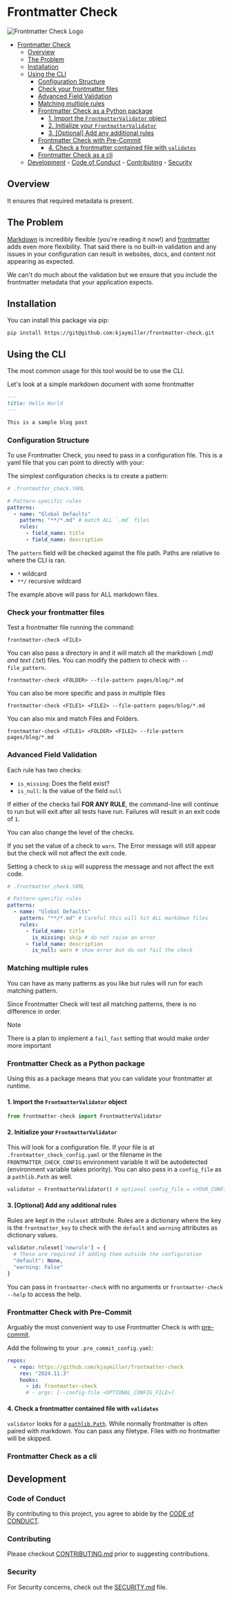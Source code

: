 # Frontmatter Check

![Frontmatter Check Logo](./assets/images/frontmatter-check-logo.jpeg)

<!--toc:start-->

- [Frontmatter Check](#frontmatter-check)
  - [Overview](#overview)
  - [The Problem](#the-problem)
  - [Installation](#installation)
  - [Using the CLI](#using-the-cli)
    - [Configuration Structure](#configuration-structure)
    - [Check your frontmatter files](#check-your-frontmatter-files)
    - [Advanced Field Validation](#advanced-field-validation)
    - [Matching multiple rules](#matching-multiple-rules)
    - [Frontmatter Check as a Python package](#frontmatter-check-as-a-python-package)
      - [1. Import the `FrontmatterValidator` object](#1-import-the-frontmattervalidator-object)
      - [2. Initialize your `FrontmatterValidator`](#2-initialize-your-frontmattervalidator)
      - [3. [Optional] Add any additional rules](#3-optional-add-any-additional-rules)
    - [Frontmatter Check with Pre-Commit](#frontmatter-check-with-pre-commit)
      - [4. Check a frontmatter contained file with `validates`](#4-check-a-frontmatter-contained-file-with-validates)
    - [Frontmatter Check as a cli](#frontmatter-check-as-a-cli)
  - [Development](#development) - [Code of Conduct](#code-of-conduct) - [Contributing](#contributing) - [Security](#security)
  <!--toc:end-->

## Overview

It ensures that required metadata is present.

## The Problem

[Markdown][markdown] is incredibly flexible (you're reading it now!) and [frontmatter][frontmatter] adds even more flexibility. That said there is no built-in validation and any issues in your configuration can result in websites, docs, and content not appearing as expected.

We can't do much about the validation but we ensure that you include the frontmatter metadata that your application expects.

## Installation

You can install this package via pip:

```shell
pip install https://git@github.com:kjaymiller/frontmatter-check.git
```

## Using the CLI

The most common usage for this tool would be to use the CLI.

Let's look at a simple markdown document with some frontmatter

```markdown
---
title: Hello World
---

This is a sample blog post
```

### Configuration Structure

To use Frontmatter Check, you need to pass in a configuration file. This is a yaml file that you can point to directly with your:

The simplest configuration checks is to create a pattern:

```yaml
# .frontmatter_check.YAML

# Pattern-specific rules
patterns:
  - name: "Global Defaults"
    pattern: "**/*.md" # match ALL `.md` files
    rules:
      - field_name: title
      - field_name: description
```

The `pattern` field will be checked against the file path. Paths are relative to where the CLI is ran.

- `*` wildcard
- `**/` recursive wildcard

The example above will pass for ALL markdown files.

### Check your frontmatter files

Test a frontmatter file running the command:

```shell
frontmatter-check <FILE>
```

You can also pass a directory in and it will match all the markdown (_.md) and text (_.txt) files. You can modify the pattern to check with `--file_pattern`.

```shell
frontmatter-check <FOLDER> --file-pattern pages/blog/*.md
```

You can also be more specific and pass in multiple files

```shell
frontmatter-check <FILE1> <FILE2> --file-pattern pages/blog/*.md
```

You can also mix and match Files and Folders.

```shell
frontmatter-check <FILE1> <FOLDER> <FILE2> --file-pattern pages/blog/*.md
```

### Advanced Field Validation

Each rule has two checks:

- `is_missing`: Does the field exist?
- `is_null`: Is the value of the field `null`

If either of the checks fail **FOR ANY RULE**, the command-line will continue to run but will exit after all tests have run. Failures will result in an exit code of `1`.

You can also change the level of the checks.

If you set the value of a check to `warn`. The Error message will still appear but the check will not affect the exit code.

Setting a check to `skip` will suppress the message and not affect the exit code.

```yaml
# .frontmatter_check.YAML

# Pattern-specific rules
patterns:
  - name: "Global Defaults"
    pattern: "**/*.md" # Careful this will hit ALL markdown files
    rules:
      - field_name: title
        is_missing: skip # do not raise an error
      - field_name: description
        is_null: warn # show error but do not fail the check
```

### Matching multiple rules

You can have as many patterns as you like but rules will run for each matching pattern.

Since Frontmatter Check will test all matching patterns, there is no difference in order.

> [!NOTE]
> There is a plan to implement a `fail_fast` setting that would make order more important

### Frontmatter Check as a Python package

Using this as a package means that you can validate your frontmatter at runtime.

#### 1. Import the `FrontmatterValidator` object

```python
from frontmatter-check import FrontmatterValidator
```

#### 2. Initialize your `FrontmatterValidator`

This will look for a configuration file. If your file is at `.frontmatter_check_config.yaml` or the filename in the `FRONTMATTER_CHECK_CONFIG` environment variable it will be autodetected (environment variable takes priority). You can also pass in a `config_file` as a `pathlib.Path` as well.

```Python
validator = FrontmatterValidator() # optional config_file = <YOUR_CONFIG.YAML>
```

#### 3. [Optional] Add any additional rules

Rules are kept in the `ruleset` attribute. Rules are a dictionary where the key is the `frontmatter_key` to check with the `default` and `warning` attributes as dictionary values.

```Python
validator.ruleset['newrule'] = {
  # These are required if adding them outside the configuration
  "default": None,
  "warning: False"
}
```

You can pass in `frontmatter-check` with no arguments or `frontmatter-check --help` to access the help.

### Frontmatter Check with Pre-Commit

Arguably the most convenient way to use Frontmatter Check is with [pre-commit](https://github.com/pre-commit/pre-commit).

Add the following to your `.pre_commit_config.yaml`:

```yaml
repos:
  - repo: https://github.com/kjaymiller/frontmatter-check
    rev: "2024.11.3"
    hooks:
      - id: frontmatter-check
      # - args: [--config-file <OPTIONAL_CONFIG_FILE>]
```

#### 4. Check a frontmatter contained file with `validates`

`validator` looks for a [`pathlib.Path`](https://docs.python.org/3/library/pathlib.html#pathlib.Path). While normally frontmatter is often paired with markdown. You can pass any filetype. Files with no frontmatter will be skipped.

### Frontmatter Check as a cli

## Development

### Code of Conduct

By contributing to this project, you agree to abide by the [CODE of CONDUCT](https://github.com/kjaymiller/frontmatter-check?tab=coc-ov-file/).

### Contributing

Please checkout [CONTRIBUTING.md](CONTRIBUTING.md) prior to suggesting contributions.

### Security

For Security concerns, check out the [SECURITY.md](SECURITY.md) file.

[markdown]: https://daringfireball.net/projects/markdown/syntax
[frontmatter]: https://frontmatter.codes/docs/markdown
